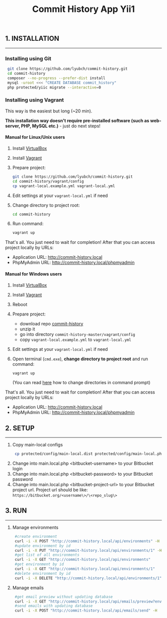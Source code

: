 <p align="center">
    <h1 align="center">Commit History App Yii1</h1>
    <br>
</p>

## 1. INSTALLATION
-------------------

### Installing using Git

   ```bash
    git clone https://github.com/lyubch/commit-history.git
    cd commit-history
    composer --no-progress --prefer-dist install
    mysql -uroot <<< "CREATE DATABASE commit_history"
    php protected/yiic migrate --interactive=0
   ```

### Installing using Vagrant

This way is the easiest but long (~20 min).

**This installation way doesn't require pre-installed software (such as web-server, PHP, MySQL etc.)** - just do next steps!

#### Manual for Linux/Unix users

1. Install [VirtualBox](https://www.virtualbox.org/wiki/Downloads)
2. Install [Vagrant](https://www.vagrantup.com/downloads.html)
3. Prepare project:
   
   ```bash
   git clone https://github.com/lyubch/commit-history.git
   cd commit-history/vagrant/config
   cp vagrant-local.example.yml vagrant-local.yml
   ```
   
4. Edit settings at your `vagrant-local.yml` if need
5. Change directory to project root:

   ```bash
   cd commit-history
   ```

5. Run command:

   ```bash
   vagrant up
   ```
   
That's all. You just need to wait for completion! After that you can access project locally by URLs:
* Application URL: http://commit-history.local
* PhpMyAdmin URL: http://commit-history.local/phpmyadmin
   
#### Manual for Windows users

1. Install [VirtualBox](https://www.virtualbox.org/wiki/Downloads)
2. Install [Vagrant](https://www.vagrantup.com/downloads.html)
3. Reboot
4. Prepare project:
   * download repo [commit-history](https://github.com/lyubch/commit-history/archive/master.zip)
   * unzip it
   * go into directory `commit-history-master/vagrant/config`
   * copy `vagrant-local.example.yml` to `vagrant-local.yml`

5. Edit settings at your `vagrant-local.yml` if need

6. Open terminal (`cmd.exe`), **change directory to project root** and run command:

   ```bash
   vagrant up
   ```
   
   (You can read [here](http://www.wikihow.com/Change-Directories-in-Command-Prompt) how to change directories in command prompt) 

That's all. You just need to wait for completion! After that you can access project locally by URLs:
* Application URL: http://commit-history.local
* PhpMyAdmin URL: http://commit-history.local/phpmyadmin

## 2. SETUP
------------

1. Copy main-local configs
   ```bash
    cp protected/config/main-local.dist protected/config/main-local.php
   ```
2. Change into main.local.php \<bitbucket-username\> to your Bitbucket login
3. Change into main.local.php \<bitbucket-password\> to your Bitbucket password
4. Change into main.local.php \<bitbucket-project-url\> to your Bitbucket project url.
Project url should be like: `https://bitbucket.org/<username\>/\<repo_slug\>`

## 3. RUN
------------
1. Manage environments
   ```bash
    #create environment
    curl -i -X POST "http://commit-history.local/api/environments" -H  "accept: application/json" -H  "content-type: application/json" -d "{\"name\": \"production\", \"server_url\": \"http://my-server-url.com\", \"emails\": [\"my-email-1@gmail.com\", \"my-email-2@gmail.com\"]}"
    #update environment by id
    curl -i -X PUT "http://commit-history.local/api/environments/1" -H  "accept: application/json" -H  "content-type: application/json" -d "{\"name\": \"prod\"}"
    #get list of all environments
    curl -i -X GET "http://commit-history.local/api/environments"
    #get environment by id
    curl -i -X GET "http://commit-history.local/api/environments/1"
    #delete environment by id
    curl -i -X DELETE "http://commit-history.local/api/environments/1"
   ```
2. Manage emails
   ```bash
    #get email preview without updating database
    curl -i -X GET "http://commit-history.local/api/emails/preview?env=prod&branch=master"
    #send emails with updating database
    curl -i -X POST "http://commit-history.local/api/emails/send" -H  "accept: application/json" -H  "content-type: application/json" -d "{\"env\": \"prod\", \"branch\": \"master\"}"
   ```
